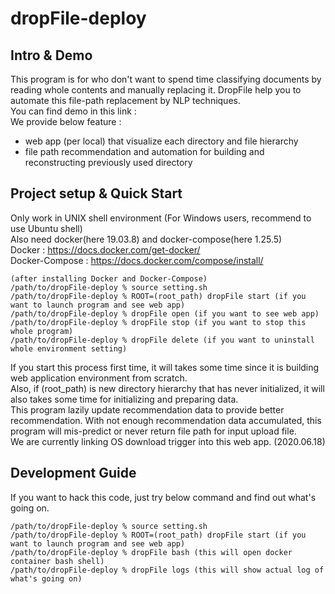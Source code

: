 # dropFile-deploy
## Intro & Demo
This program is for who don't want to spend time classifying documents by reading whole contents and manually replacing it. DropFile help you to automate this file-path replacement by NLP techniques.  
You can find demo in this link :   
We provide below feature :   
- web app (per local) that visualize each directory and file hierarchy
- file path recommendation and automation for building and reconstructing previously used directory  


## Project setup & Quick Start  
Only work in UNIX shell environment (For Windows users, recommend to use Ubuntu shell)  
Also need docker(here 19.03.8) and docker-compose(here 1.25.5)  
Docker : https://docs.docker.com/get-docker/  
Docker-Compose : https://docs.docker.com/compose/install/  
```
(after installing Docker and Docker-Compose)
/path/to/dropFile-deploy % source setting.sh
/path/to/dropFile-deploy % ROOT=(root_path) dropFile start (if you want to launch program and see web app)
/path/to/dropFile-deploy % dropFile open (if you want to see web app)  
/path/to/dropFile-deploy % dropFile stop (if you want to stop this whole program)
/path/to/dropFile-deploy % dropFile delete (if you want to uninstall whole environment setting)

```
If you start this process first time, it will takes some time since it is building web application environment from scratch.  
Also, if (root_path) is new directory hierarchy that has never initialized, it will also takes some time for initializing and preparing data.  
This program lazily update recommendation data to provide better recommendation. With not enough recommendation data accumulated, this program will mis-predict or never return file path for input upload file.  
We are currently linking OS download trigger into this web app. (2020.06.18)  


## Development Guide  
If you want to hack this code, just try below command and find out what's going on.  
```
/path/to/dropFile-deploy % source setting.sh
/path/to/dropFile-deploy % ROOT=(root_path) dropFile start (if you want to launch program and see web app)
/path/to/dropFile-deploy % dropFile bash (this will open docker container bash shell) 
/path/to/dropFile-deploy % dropFile logs (this will show actual log of what's going on)

```
